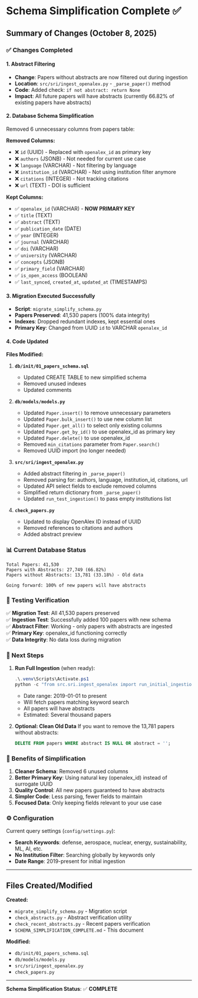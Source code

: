 # Schema Simplification Complete ✅

## Summary of Changes (October 8, 2025)

### ✅ Changes Completed

#### 1. **Abstract Filtering**
- **Change**: Papers without abstracts are now filtered out during ingestion
- **Location**: `src/sri/ingest_openalex.py` - `_parse_paper()` method
- **Code**: Added check: `if not abstract: return None`
- **Impact**: All future papers will have abstracts (currently 66.82% of existing papers have abstracts)

#### 2. **Database Schema Simplification**
Removed 6 unnecessary columns from papers table:

**Removed Columns:**
- ❌ `id` (UUID) - Replaced with `openalex_id` as primary key
- ❌ `authors` (JSONB) - Not needed for current use case
- ❌ `language` (VARCHAR) - Not filtering by language
- ❌ `institution_id` (VARCHAR) - Not using institution filter anymore
- ❌ `citations` (INTEGER) - Not tracking citations
- ❌ `url` (TEXT) - DOI is sufficient

**Kept Columns:**
- ✅ `openalex_id` (VARCHAR) - **NOW PRIMARY KEY**
- ✅ `title` (TEXT)
- ✅ `abstract` (TEXT)
- ✅ `publication_date` (DATE)
- ✅ `year` (INTEGER)
- ✅ `journal` (VARCHAR)
- ✅ `doi` (VARCHAR)
- ✅ `university` (VARCHAR)
- ✅ `concepts` (JSONB)
- ✅ `primary_field` (VARCHAR)
- ✅ `is_open_access` (BOOLEAN)
- ✅ `last_synced`, `created_at`, `updated_at` (TIMESTAMPS)

#### 3. **Migration Executed Successfully**
- **Script**: `migrate_simplify_schema.py`
- **Papers Preserved**: 41,530 papers (100% data integrity)
- **Indexes**: Dropped redundant indexes, kept essential ones
- **Primary Key**: Changed from UUID `id` to VARCHAR `openalex_id`

#### 4. **Code Updated**

**Files Modified:**

1. **`db/init/01_papers_schema.sql`**
   - Updated CREATE TABLE to new simplified schema
   - Removed unused indexes
   - Updated comments

2. **`db/models/models.py`**
   - Updated `Paper.insert()` to remove unnecessary parameters
   - Updated `Paper.bulk_insert()` to use new column list
   - Updated `Paper.get_all()` to select only existing columns
   - Updated `Paper.get_by_id()` to use openalex_id as primary key
   - Updated `Paper.delete()` to use openalex_id
   - Removed `min_citations` parameter from `Paper.search()`
   - Removed UUID import (no longer needed)

3. **`src/sri/ingest_openalex.py`**
   - Added abstract filtering in `_parse_paper()`
   - Removed parsing for: authors, language, institution_id, citations, url
   - Updated API select fields to exclude removed columns
   - Simplified return dictionary from `_parse_paper()`
   - Updated `run_test_ingestion()` to pass empty institutions list

4. **`check_papers.py`**
   - Updated to display OpenAlex ID instead of UUID
   - Removed references to citations and authors
   - Added abstract preview

### 📊 Current Database Status

```
Total Papers: 41,530
Papers with Abstracts: 27,749 (66.82%)
Papers without Abstracts: 13,781 (33.18%) - Old data

Going forward: 100% of new papers will have abstracts
```

### 🧪 Testing Verification

✅ **Migration Test**: All 41,530 papers preserved  
✅ **Ingestion Test**: Successfully added 100 papers with new schema  
✅ **Abstract Filter**: Working - only papers with abstracts are ingested  
✅ **Primary Key**: openalex_id functioning correctly  
✅ **Data Integrity**: No data loss during migration  

### 🚀 Next Steps

1. **Run Full Ingestion** (when ready):
   ```powershell
   .\.venv\Scripts\Activate.ps1
   python -c "from src.sri.ingest_openalex import run_initial_ingestion; run_initial_ingestion()"
   ```
   - Date range: 2019-01-01 to present
   - Will fetch papers matching keyword search
   - All papers will have abstracts
   - Estimated: Several thousand papers

2. **Optional: Clean Old Data**
   If you want to remove the 13,781 papers without abstracts:
   ```sql
   DELETE FROM papers WHERE abstract IS NULL OR abstract = '';
   ```

### 📝 Benefits of Simplification

1. **Cleaner Schema**: Removed 6 unused columns
2. **Better Primary Key**: Using natural key (openalex_id) instead of surrogate UUID
3. **Quality Control**: All new papers guaranteed to have abstracts
4. **Simpler Code**: Less parsing, fewer fields to maintain
5. **Focused Data**: Only keeping fields relevant to your use case

### ⚙️ Configuration

Current query settings (`config/settings.py`):
- **Search Keywords**: defense, aerospace, nuclear, energy, sustainability, ML, AI, etc.
- **No Institution Filter**: Searching globally by keywords only
- **Date Range**: 2019-present for initial ingestion

---

## Files Created/Modified

**Created:**
- `migrate_simplify_schema.py` - Migration script
- `check_abstracts.py` - Abstract verification utility
- `check_recent_abstracts.py` - Recent papers verification
- `SCHEMA_SIMPLIFICATION_COMPLETE.md` - This document

**Modified:**
- `db/init/01_papers_schema.sql`
- `db/models/models.py`
- `src/sri/ingest_openalex.py`
- `check_papers.py`

---

**Schema Simplification Status**: ✅ **COMPLETE**
